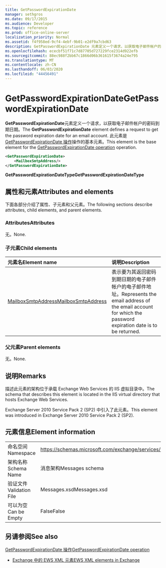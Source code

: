 ```yaml
---
title: GetPasswordExpirationDate
manager: sethgros
ms.date: 09/17/2015
ms.audience: Developer
ms.topic: reference
ms.prod: office-online-server
localization_priority: Normal
ms.assetid: f4f958ed-9cf4-4ebf-9b01-e2df9a7cbd63
description: GetPasswordExpirationDate 元素定义一个请求，以获取电子邮件帐户的密码到期日期。 此元素是 GetPasswordExpirationDate 操作操作的基本元素。
ms.openlocfilehash: ececbf51f71c7d87705d727229fce2314d922efb
ms.sourcegitcommit: 88ec988f2bb67c1866d06b361615f3674a24e795
ms.translationtype: MT
ms.contentlocale: zh-CN
ms.lasthandoff: 06/03/2020
ms.locfileid: "44456491"
---
```

# <a name="getpasswordexpirationdate"></a><span data-ttu-id="41a99-104">GetPasswordExpirationDate</span><span class="sxs-lookup"><span data-stu-id="41a99-104">GetPasswordExpirationDate</span></span>

<span data-ttu-id="41a99-105">**GetPasswordExpirationDate**元素定义一个请求，以获取电子邮件帐户的密码到期日期。</span><span class="sxs-lookup"><span data-stu-id="41a99-105">The **GetPasswordExpirationDate** element defines a request to get the password expiration date for an email account.</span></span> <span data-ttu-id="41a99-106">此元素是[GetPasswordExpirationDate 操作](getpasswordexpirationdate-operation.md)操作的基本元素。</span><span class="sxs-lookup"><span data-stu-id="41a99-106">This element is the base element for the [GetPasswordExpirationDate operation](getpasswordexpirationdate-operation.md) operation.</span></span> 
  
```XML
<GetPasswordExpirationDate>
    <MailboxSmtpAddress/>
</GetPasswordExpirationDate>
```

 <span data-ttu-id="41a99-107">**GetPasswordExpirationDateType**</span><span class="sxs-lookup"><span data-stu-id="41a99-107">**GetPasswordExpirationDateType**</span></span>
## <a name="attributes-and-elements"></a><span data-ttu-id="41a99-108">属性和元素</span><span class="sxs-lookup"><span data-stu-id="41a99-108">Attributes and elements</span></span>

<span data-ttu-id="41a99-109">下面各部分介绍了属性、子元素和父元素。</span><span class="sxs-lookup"><span data-stu-id="41a99-109">The following sections describe attributes, child elements, and parent elements.</span></span>
  
### <a name="attributes"></a><span data-ttu-id="41a99-110">Attributes</span><span class="sxs-lookup"><span data-stu-id="41a99-110">Attributes</span></span>

<span data-ttu-id="41a99-111">无。</span><span class="sxs-lookup"><span data-stu-id="41a99-111">None.</span></span>
  
### <a name="child-elements"></a><span data-ttu-id="41a99-112">子元素</span><span class="sxs-lookup"><span data-stu-id="41a99-112">Child elements</span></span>

|<span data-ttu-id="41a99-113">**元素名**</span><span class="sxs-lookup"><span data-stu-id="41a99-113">**Element name**</span></span>|<span data-ttu-id="41a99-114">**说明**</span><span class="sxs-lookup"><span data-stu-id="41a99-114">**Description**</span></span>|
|:-----|:-----|
|[<span data-ttu-id="41a99-115">MailboxSmtpAddress</span><span class="sxs-lookup"><span data-stu-id="41a99-115">MailboxSmtpAddress</span></span>](mailboxsmtpaddress.md) <br/> |<span data-ttu-id="41a99-116">表示要为其返回密码到期日期的电子邮件帐户的电子邮件地址。</span><span class="sxs-lookup"><span data-stu-id="41a99-116">Represents the email address of the email account for which the password expiration date is to be returned.</span></span>  <br/> |
   
### <a name="parent-elements"></a><span data-ttu-id="41a99-117">父元素</span><span class="sxs-lookup"><span data-stu-id="41a99-117">Parent elements</span></span>

<span data-ttu-id="41a99-118">无。</span><span class="sxs-lookup"><span data-stu-id="41a99-118">None.</span></span>
  
## <a name="remarks"></a><span data-ttu-id="41a99-119">说明</span><span class="sxs-lookup"><span data-stu-id="41a99-119">Remarks</span></span>

<span data-ttu-id="41a99-120">描述此元素的架构位于承载 Exchange Web Services 的 IIS 虚拟目录中。</span><span class="sxs-lookup"><span data-stu-id="41a99-120">The schema that describes this element is located in the IIS virtual directory that hosts Exchange Web Services.</span></span>
  
<span data-ttu-id="41a99-121">Exchange Server 2010 Service Pack 2 (SP2) 中引入了此元素。</span><span class="sxs-lookup"><span data-stu-id="41a99-121">This element was introduced in Exchange Server 2010 Service Pack 2 (SP2).</span></span>
  
## <a name="element-information"></a><span data-ttu-id="41a99-122">元素信息</span><span class="sxs-lookup"><span data-stu-id="41a99-122">Element information</span></span>

|||
|:-----|:-----|
|<span data-ttu-id="41a99-123">命名空间</span><span class="sxs-lookup"><span data-stu-id="41a99-123">Namespace</span></span>  <br/> |https://schemas.microsoft.com/exchange/services/2006/messages  <br/> |
|<span data-ttu-id="41a99-124">架构名称</span><span class="sxs-lookup"><span data-stu-id="41a99-124">Schema Name</span></span>  <br/> |<span data-ttu-id="41a99-125">消息架构</span><span class="sxs-lookup"><span data-stu-id="41a99-125">Messages schema</span></span>  <br/> |
|<span data-ttu-id="41a99-126">验证文件</span><span class="sxs-lookup"><span data-stu-id="41a99-126">Validation File</span></span>  <br/> |<span data-ttu-id="41a99-127">Messages.xsd</span><span class="sxs-lookup"><span data-stu-id="41a99-127">Messages.xsd</span></span>  <br/> |
|<span data-ttu-id="41a99-128">可以为空</span><span class="sxs-lookup"><span data-stu-id="41a99-128">Can be Empty</span></span>  <br/> |<span data-ttu-id="41a99-129">False</span><span class="sxs-lookup"><span data-stu-id="41a99-129">False</span></span>  <br/> |
   
## <a name="see-also"></a><span data-ttu-id="41a99-130">另请参阅</span><span class="sxs-lookup"><span data-stu-id="41a99-130">See also</span></span>



[<span data-ttu-id="41a99-131">GetPasswordExpirationDate 操作</span><span class="sxs-lookup"><span data-stu-id="41a99-131">GetPasswordExpirationDate operation</span></span>](getpasswordexpirationdate-operation.md)


- [<span data-ttu-id="41a99-132">Exchange 中的 EWS XML 元素</span><span class="sxs-lookup"><span data-stu-id="41a99-132">EWS XML elements in Exchange</span></span>](ews-xml-elements-in-exchange.md)

